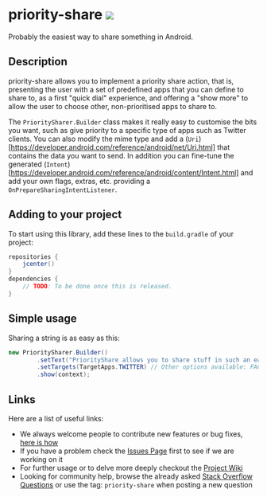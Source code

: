 # priority-share [![](https://raw.githubusercontent.com/novoda/novoda/master/assets/btn_apache_lisence.png)](LICENSE.txt)

Probably the easiest way to share something in Android.


## Description

priority-share allows you to implement a priority share action, that is, presenting the user with a set of predefined apps that you can define
to share to, as a first "quick dial" experience, and offering a "show more" to allow the user to choose other, non-prioritised apps to share to.

The `PrioritySharer.Builder` class makes it really easy to customise the bits you want, such as give priority to a specific type of apps such as
Twitter clients. You can also modify the mime type and add a (`Uri`)[https://developer.android.com/reference/android/net/Uri.html] that contains the
data you want to send. In addition you can fine-tune the generated (`Intent`)[https://developer.android.com/reference/android/content/Intent.html]
and add your own flags, extras, etc. providing a `OnPrepareSharingIntentListener`.


## Adding to your project

To start using this library, add these lines to the `build.gradle` of your project:

```groovy
repositories {
    jcenter()
}
dependencies {
    // TODO: To be done once this is released.
}
```


## Simple usage

Sharing a string is as easy as this:

```java
new PrioritySharer.Builder()
        .setText("PriorityShare allows you to share stuff in such an easy way!")
        .setTargets(TargetApps.TWITTER) // Other options available: FACEBOOK, GOOGLE_PLUS or even a custom set of apps
        .show(context);
```


## Links

Here are a list of useful links:

 * We always welcome people to contribute new features or bug fixes, [here is how](https://github.com/novoda/novoda/blob/master/CONTRIBUTING.md)
 * If you have a problem check the [Issues Page](https://github.com/novoda/TODO-project-name/issues) first to see if we are working on it
 * For further usage or to delve more deeply checkout the [Project Wiki](https://github.com/novoda/TODO-project-name/wiki)
 * Looking for community help, browse the already asked [Stack Overflow Questions](http://stackoverflow.com/questions/tagged/support-priority-share) or use the  tag: `priority-share` when posting a new question
